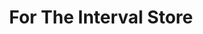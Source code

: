 ---
title: "For The Interval Store"
url: /lloydminster/for-the-interval-store/
shop: Gebrauchtwaren
---